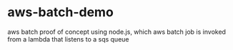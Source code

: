 # aws-batch-demo
aws batch proof of concept using node.js, which aws batch job is invoked from a lambda that listens to a sqs queue
